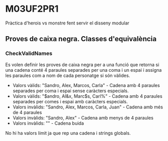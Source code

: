 # M03UF2PR1
Pràctica d'herois vs monstre fent servir el disseny modular

## Proves de caixa negra. Classes d'equivalència

### CheckValidNames

Es volen definir les proves de caixa negra per a una funció que retorna si una cadena conté 4 paraules separades per una coma i un espai i assigna les paraules com a nom de cada personatge si són vàlides.

* Valors vàlids: "Sandro, Alex, Marcos, Carla" - Cadena amb 4 paraules separades per coma i espai sense caràcters especials.
* Valors vàlids: "$andro, Al&x, Marc$s, Carl%" - Cadena amb 4 paraules separades per comes i espai amb caràcters especials.
* Valors invàlids: "Sandro, Alex, Marcos, Carla, Juan" - Cadena amb més de 4 paraules
* Valors invàlids: "Sandro, Alex" - Cadena amb menys de 4 paraules
* Valors invàlids: "" - Cadena buida

No hi ha valors límit ja que rep una cadena i strings globals.
